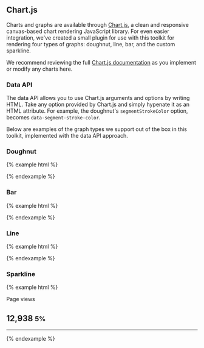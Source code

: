 ## Chart.js

Charts and graphs are available through [Chart.js](http://www.chartjs.org), a clean and responsive canvas-based chart rendering JavaScript library. For even easier integration, we've created a small plugin for use with this toolkit for rendering four types of graphs: doughnut, line, bar, and the custom sparkline.

We recommend reviewing the full [Chart.js documentation](http://www.chartjs.org/docs/) as you implement or modify any charts here.

### Data API

The data API allows you to use Chart.js arguments and options by writing HTML. Take any option provided by Chart.js and simply hypenate it as an HTML attribute. For example, the doughnut's `segmentStrokeColor` option, becomes `data-segment-stroke-color`.

Below are examples of the graph types we support out of the box in this toolkit, implemented with the data API approach.

### Doughnut

{% example html %}
<div class="w-2 mx-auto">
  <canvas
    class="ex-graph"
    width="200" height="200"
    data-chart="doughnut"
    data-value="[{ value: 230, color: '#1CA8DD', label: 'Returning' }, { value: 130, color: '#1BC98E', label: 'New' }]"
    data-segment-stroke-color="#252830">
  </canvas>
</div>
{% endexample %}

### Bar

{% example html %}
<div>
  <canvas
    class="ex-line-graph"
    width="600" height="400"
    data-chart="bar"
    data-scale-line-color="transparent"
    data-scale-grid-line-color="rgba(255,255,255,.05)"
    data-scale-font-color="#a2a2a2"
    data-labels="['August','September','October','November','December','January','February']"
    data-value="[{ label: 'First dataset', data: [65, 59, 80, 81, 56, 55, 40] }, { label: 'Second dataset', data: [28, 48, 40, 19, 86, 27, 90] }]">
  </canvas>
</div>
{% endexample %}

### Line

{% example html %}
<div>
  <canvas
    class="ex-line-graph"
    data-chart="line"
    data-scale-line-color="transparent"
    data-scale-grid-line-color="rgba(255,255,255,.05)"
    data-scale-font-color="#a2a2a2"
    data-labels="['','Aug 29','','','Sept 5','','','Sept 12','','','Sept 19','']"
    data-value="[{fillColor: 'rgba(28,168,221,.03)', data: [2500, 3300, 2512, 2775, 2498, 3512, 2925, 4275, 3507, 3825, 3445, 3985]}]">
  </canvas>
</div>
{% endexample %}

### Sparkline

{% example html %}
<div class="row">
  <div class="col-md-6 col-xl-4">
    <div class="statcard statcard-success">
      <div class="p-3">
        <span class="statcard-desc">Page views</span>
        <h2 class="statcard-number">
          12,938
          <small class="delta-indicator delta-positive">5%</small>
        </h2>
        <hr class="statcard-hr mb-0">
      </div>
      <canvas id="sparkline1" width="378" height="94" class="sparkline" data-chart="spark-line" data-value="[{data:[28,68,41,43,96,45,100]}]" data-labels="['a','b','c','d','e','f','g']" style="width: 189px; height: 47px;"></canvas>
    </div>
  </div>
{% endexample %}
